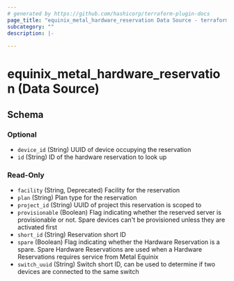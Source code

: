 ```yaml
---
# generated by https://github.com/hashicorp/terraform-plugin-docs
page_title: "equinix_metal_hardware_reservation Data Source - terraform-provider-equinix"
subcategory: ""
description: |-
  
---
```


# equinix_metal_hardware_reservation (Data Source)





<!-- schema generated by tfplugindocs -->
## Schema

### Optional

- `device_id` (String) UUID of device occupying the reservation
- `id` (String) ID of the hardware reservation to look up

### Read-Only

- `facility` (String, Deprecated) Facility for the reservation
- `plan` (String) Plan type for the reservation
- `project_id` (String) UUID of project this reservation is scoped to
- `provisionable` (Boolean) Flag indicating whether the reserved server is provisionable or not. Spare devices can't be provisioned unless they are activated first
- `short_id` (String) Reservation short ID
- `spare` (Boolean) Flag indicating whether the Hardware Reservation is a spare. Spare Hardware Reservations are used when a Hardware Reservations requires service from Metal Equinix
- `switch_uuid` (String) Switch short ID, can be used to determine if two devices are connected to the same switch
